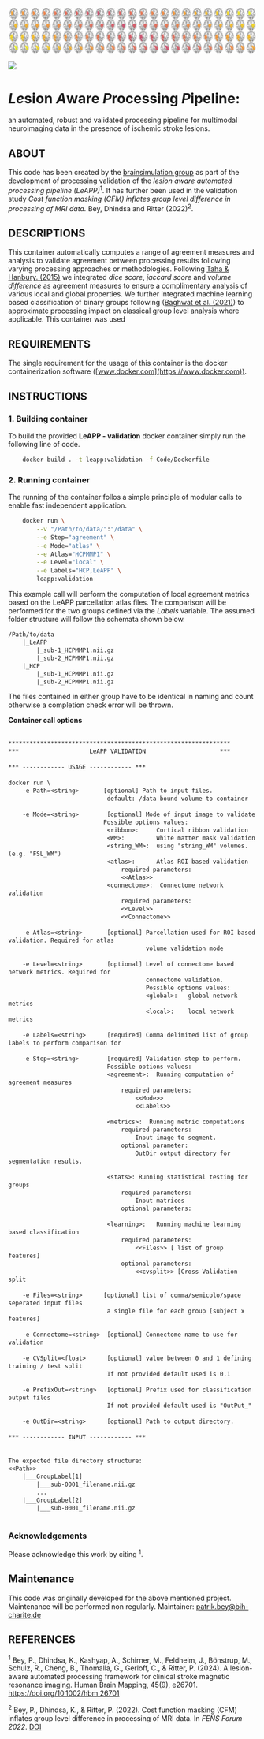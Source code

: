 <p align='center'>
    <img src= 'Doc/images/banner.png'>
</p>

<p align="left">
    <!-- <a href="https://zenodo.org/badge/latestdoi/523258545"><img src="https://zenodo.org/badge/523258545.svg" alt="DOI"></a> -->
    <a href="https://joinup.ec.europa.eu/collection/eupl/eupl-text-eupl-12" alt="License-EUPL-1.2-or-later">
        <img src="https://img.shields.io/badge/license-EUPL--1.2--or--later-green" /></a>
</p>

# *Le*sion *A*ware *P*rocessing *P*ipeline: 
an automated, robust and validated processing pipeline for multimodal neuroimaging data in the presence of ischemic stroke lesions.


## ABOUT

This code has been created by the [brainsimulation group](http://brainsimulation.org/) as part of the development of processing validation of the *lesion aware automated processing pipeline (LeAPP)*<sup>1</sup>.
It has further been used in the validation study *Cost function masking (CFM) inflates group level difference in processing of MRI data.* Bey, Dhindsa and Ritter (2022)<sup>2</sup>.

## DESCRIPTIONS
This container automatically computes a range of agreement measures and analysis to validate agreement between processing results following varying processing approaches or methodologies. Following [Taha & Hanbury. (2015)](https://bmcmedimaging.biomedcentral.com/articles/10.1186/s12880-015-0068-x) we integrated *dice score*, *jaccard score* and *volume difference* as agreement measures to ensure a complimentary analysis of various local and global properties.
We further integrated machine learning based classification of binary groups following ([Baghwat et al. (2021)](https://pubmed.ncbi.nlm.nih.gov/33481004/)) to approximate processing impact on classical group level analysis where applicable.
This container was used

## REQUIREMENTS

The single requirement for the usage of this container is the docker containerization software ([www.docker.com](https://www.docker.com)).


## INSTRUCTIONS

### 1. Building container

To build the provided  __LeAPP - validation__  docker container simply run the following line of code.


```bash
    docker build . -t leapp:validation -f Code/Dockerfile
```

### 2. Running container

The running of the container follos a simple principle of modular calls to enable fast independent application.


```bash
    docker run \
        --v "/Path/to/data/":"/data" \
        --e Step="agreement" \
        --e Mode="atlas" \
        --e Atlas="HCPMMP1" \
        --e Level="local" \
        --e Labels="HCP,LeAPP" \
        leapp:validation
```

This example call will perform the computation of local agreement metrics based on the LeAPP parcellation atlas files. The comparison will be performed for the two groups defined via the *Labels* variable. The assumed folder structure will follow the schemata shown below.

```
/Path/to/data
    |_LeAPP
        |_sub-1_HCPMMP1.nii.gz
        |_sub-2_HCPMMP1.nii.gz
    |_HCP
        |_sub-1_HCPMMP1.nii.gz
        |_sub-2_HCPMMP1.nii.gz

```
The files contained in either group have to be identical in naming and count otherwise a completion check error will be thrown.




__Container call options__


```

***************************************************************
***                    LeAPP VALIDATION                     ***

*** ------------ USAGE ------------ ***

docker run \
    -e Path=<string>       [optional] Path to input files.
                            default: /data bound volume to container

    -e Mode=<string>        [optional] Mode of input image to validate 
                           Possible options values:
                            <ribbon>:     Cortical ribbon validation
                            <WM>:         White matter mask validation
                            <string_WM>:  using "string_WM" volumes. (e.g. "FSL_WM")
                            <atlas>:      Atlas ROI based validation
                                required parameters:
                                <<Atlas>>
                            <connectome>:  Connectome network validation
                                required parameters:
                                <<Level>>
                                <<Connectome>>

    -e Atlas=<string>       [optional] Parcellation used for ROI based validation. Required for atlas
                                       volume validation mode
    
    -e Level=<string>       [optional] Level of connectome based network metrics. Required for 
                                       connectome validation.
                                       Possible options values:
                                       <global>:   global network metrics
                                       <local>:    local network metrics

    -e Labels=<string>      [required] Comma delimited list of group labels to perform comparison for

    -e Step=<string>        [required] Validation step to perform.
                            Possible options values:
                            <agreement>:  Running computation of agreement measures
                                required parameters:
                                    <<Mode>> 
                                    <<Labels>>

                            <metrics>:  Running metric computations
                                required parameters:
                                    Input image to segment.
                                optional parameter:
                                    OutDir output directory for segmentation results.

                            <stats>: Running statistical testing for groups
                                required parameters:
                                    Input matrices
                                optional parameters:
                                    
                            <learning>:   Running machine learning based classification
                                required parameters:
                                    <<Files>> [ list of group features]
                                optional parameters:
                                    <<cvsplit>> [Cross Validation split

    -e Files=<string>      [optional] list of comma/semicolo/space seperated input files
                            a single file for each group [subject x features]
    
    -e Connectome=<string>  [optional] Connectome name to use for validation
    
    -e CVSplit=<float>      [optional] value between 0 and 1 defining training / test split
                            If not provided default used is 0.1
    
    -e PrefixOut=<string>   [optional] Prefix used for classification output files
                            If not provided default used is "OutPut_"

    -e OutDir=<string>      [optional] Path to output directory.

*** ------------ INPUT ------------ ***


The expected file directory structure:
<<Path>>
    |___GroupLabel[1]
        |___sub-0001_filename.nii.gz
        ...
    |___GroupLabel[2]
        |___sub-0001_filename.nii.gz


```

### Acknowledgements


Please acknowledge this work by citing <sup>1</sup>.


Maintenance
----------------

This code was originally developed for the above mentioned project. Maintenance will be performed non regularly.
Maintainer: patrik.bey@bih-charite.de


## REFERENCES

<sup>1</sup> Bey, P., Dhindsa, K., Kashyap, A., Schirner, M., Feldheim, J., Bönstrup, M., Schulz, R., Cheng, B., Thomalla, G., Gerloff, C., & Ritter, P. (2024). A lesion-aware automated processing framework for clinical stroke magnetic resonance imaging. Human Brain Mapping, 45(9), e26701. https://doi.org/10.1002/hbm.26701

<sup>2</sup> Bey, P., Dhindsa, K., & Ritter, P. (2022). Cost function masking (CFM) inflates group level difference in processing of MRI data. In *FENS Forum 2022*. [DOI](https://figshare.com/s/52d844dde062f5b75c9e)
